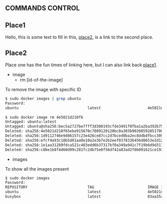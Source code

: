 ## COMMANDS CONTROL


## Place1

Hello, this is some text to fill in this, [place2](#place2), is a link to the second place.

## Place2

Place one has the fun times of linking here, but I can also link back [place1](#place1).

- image
    - rm [id-of-the-image]

To remove the image with specific ID
```bash
$ sudo docker images | grep ubuntu
Password:
ubuntu                               latest                     4e5021d210f6        2 weeks ago         64.2MB
 
$ sudo docker image rm 4e5021d210f6
Untagged: ubuntu:latest
Untagged: ubuntu@sha256:bec5a2727be7fff3d308193cfde3491f8fba1a2ba392b7546b43a051853a341d
Deleted: sha256:4e5021d210f65ebe915670c7089120120bc0a303b90208592851708c1b8c04bd
Deleted: sha256:1d9112746e9d86157c23e426ce87cc2d7bced0ba2ec8ddbdfbcc3093e0769472
Deleted: sha256:efcf4a93c18b5d01aa8e10a2e3b7e2b2eef0378336456d8653e2d123d6232c1e
Deleted: sha256:1e1aa31289fdca521c403edd6b37317bf0a349a941c7f19b6d9d311f59347502
Deleted: sha256:c8be1b8f4d60d99c281fc2db75e0f56df42a83ad2f0b091621ce19357e19d853
```

- images

To show all the images present
```bash
$ sudo docker images               
Password:
REPOSITORY                           TAG                        IMAGE ID            CREATED             SIZE
ubuntu                               latest                     4e5021d210f6        2 weeks ago         64.2MB
busybox                              latest                     83aa35aa1c79        3 weeks ago         1.22MB
```
